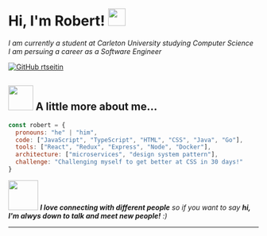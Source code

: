 <h1> Hi, I'm Robert! <img src="https://github.com/thinkpuppy/thinkpuppy/blob/main/pickachu_charging.gif" width="35"></h1>
<p><em>I am currently a student at Carleton University studying Computer Science</br> I am persuing a career as a Software Engineer</em></p>

[![GitHub rtseitin](https://img.shields.io/github/followers/rtseitin?label=follow&style=social)](https://github.com/rtseitin)


## <img src="https://media.giphy.com/media/VgCDAzcKvsR6OM0uWg/giphy.gif" width="50"> A little more about me...  

```javascript
const robert = {
  pronouns: "he" | "him",
  code: ["JavaScript", "TypeScript", "HTML", "CSS", "Java", "Go"],
  tools: ["React", "Redux", "Express", "Node", "Docker"],
  architecture: ["microservices", "design system pattern"],
  challenge: "Challenging myself to get better at CSS in 30 days!"
}
```

<img src="https://media.giphy.com/media/LnQjpWaON8nhr21vNW/giphy.gif" width="60"> <em><b>I love connecting with different people</b> so if you want to say <b>hi, I'm alwys down to talk and meet new people!</b> :)</em>

---

